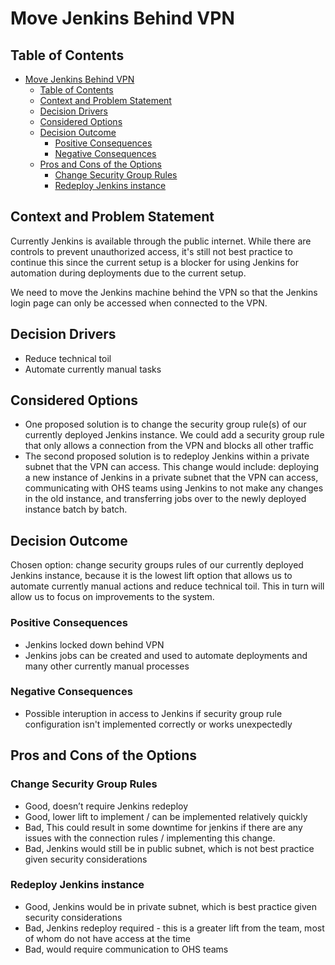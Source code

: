 

# Move Jenkins Behind VPN
<!-- Source: https://raw.githubusercontent.com/adr/madr/master/template/template.md -->

## Table of Contents

<!-- toc -->

- [Move Jenkins Behind VPN](#move-jenkins-behind-vpn)
  - [Table of Contents](#table-of-contents)
  - [Context and Problem Statement](#context-and-problem-statement)
  - [Decision Drivers](#decision-drivers)
  - [Considered Options](#considered-options)
  - [Decision Outcome](#decision-outcome)
    - [Positive Consequences](#positive-consequences)
    - [Negative Consequences](#negative-consequences)
  - [Pros and Cons of the Options](#pros-and-cons-of-the-options)
    - [Change Security Group Rules](#change-security-group-rules)
    - [Redeploy Jenkins instance](#redeploy-jenkins-instance)

<!-- Regenerate with "pre-commit run -a markdown-toc" -->

<!-- tocstop -->

## Context and Problem Statement

Currently Jenkins is available through the public internet. While there are controls to prevent unauthorized access, it's still not best practice to continue this since the current setup is a blocker for using Jenkins for automation during deployments due to the current setup.

We need to move the Jenkins machine behind the VPN so that the Jenkins login page can only be accessed when connected to the VPN.

## Decision Drivers 

* Reduce technical toil
* Automate currently manual tasks

## Considered Options

* One proposed solution is to change the security group rule(s) of our currently deployed Jenkins instance. We could add a security group rule that only allows a connection from the VPN and blocks all other traffic
* The second proposed solution is to redeploy Jenkins within a private subnet that the VPN can access. This change would include: deploying a new instance of Jenkins in a private subnet that the VPN can access, communicating with OHS teams using Jenkins to not make any changes in the old instance, and transferring jobs over to the newly deployed instance batch by batch. 

## Decision Outcome

Chosen option: change security groups rules of our currently deployed Jenkins instance, because it is the lowest lift option that allows us to automate currently manual actions and reduce technical toil. This in turn will allow us to focus on improvements to the system.

### Positive Consequences 

* Jenkins locked down behind VPN 
* Jenkins jobs can be created and used to automate deployments and many other currently manual processes

### Negative Consequences 

* Possible interuption in access to Jenkins if security group rule configuration isn't implemented correctly or works unexpectedly

## Pros and Cons of the Options 

### Change Security Group Rules

* Good, doesn’t require Jenkins redeploy
* Good, lower lift to implement / can be implemented relatively quickly
* Bad, This could result in some downtime for jenkins if there are any issues with the connection rules / implementing this change.
* Bad, Jenkins would still be in public subnet, which is not best practice given security considerations


### Redeploy Jenkins instance

* Good, Jenkins would be in private subnet, which is best practice given security considerations
* Bad, Jenkins redeploy required - this is a greater lift from the team, most of whom do not have access at the time
* Bad, would require communication to OHS teams 